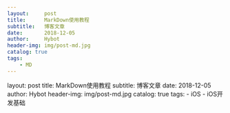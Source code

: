 ```yaml
---
layout:     post
title:      MarkDown使用教程
subtitle:   博客文章
date:       2018-12-05
author:     Hybot
header-img: img/post-md.jpg
catalog: true
tags:
    - MD
---
```


layout:     post
title:      MarkDown使用教程
subtitle:   博客文章
date:       2018-12-05
author:     Hybot
header-img: img/post-md.jpg
catalog: true
tags:
    - iOS
    - iOS开发基础

